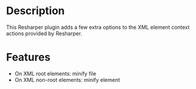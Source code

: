 Description
===========
This Resharper plugin adds a few extra options to the XML element context actions provided by Resharper.

Features
========
- On XML root elements: minify file
- On XML non-root elements: minify element